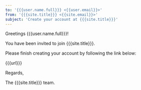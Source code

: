 ```yaml
---
to: '{{{user.name.full}}} <{{user.email}}>'
from: '{{{site.title}}} <{{site.email}}>'
subject: 'Create your account at {{{site.title}}}'
---
```

Greetings {{{user.name.full}}}!

You have been invited to join {{{site.title}}}.

Please finish creating your account by following the link below:

{{{url}}}

Regards,

The {{{site.title}}} team.